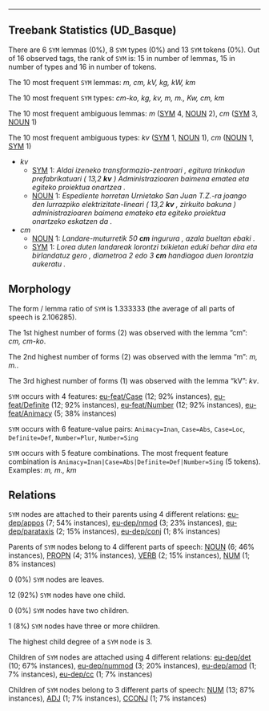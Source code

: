 

--------------------------------------------------------------------------------

## Treebank Statistics (UD_Basque)

There are 6 `SYM` lemmas (0%), 8 `SYM` types (0%) and 13 `SYM` tokens (0%).
Out of 16 observed tags, the rank of `SYM` is: 15 in number of lemmas, 15 in number of types and 16 in number of tokens.

The 10 most frequent `SYM` lemmas: <em>m, cm, kV, kg, kW, km</em>

The 10 most frequent `SYM` types:  <em>cm-ko, kg, kv, m, m., Kw, cm, km</em>

The 10 most frequent ambiguous lemmas: <em>m</em> ([SYM]() 4, [NOUN]() 2), <em>cm</em> ([SYM]() 3, [NOUN]() 1)

The 10 most frequent ambiguous types:  <em>kv</em> ([SYM]() 1, [NOUN]() 1), <em>cm</em> ([NOUN]() 1, [SYM]() 1)


* <em>kv</em>
  * [SYM]() 1: <em>Aldai izeneko transformazio-zentroari , egitura trinkodun prefabrikatuari ( 13,2 <b>kv</b> ) Administrazioaren baimena ematea eta egiteko proiektua onartzea .</em>
  * [NOUN]() 1: <em>Espediente horretan Urnietako San Juan T.Z.-ra joango den lurrazpiko elektrizitate-lineari ( 13,2 <b>kv</b> , zirkuito bakuna ) administrazioaren baimena emateko eta egiteko proiektua onartzeko eskatzen da .</em>
* <em>cm</em>
  * [NOUN]() 1: <em>Landare-muturretik 50 <b>cm</b> ingurura , azala bueltan ebaki .</em>
  * [SYM]() 1: <em>Lorea duten landareak lorontzi txikietan eduki behar dira eta birlandatuz gero , diametroa 2 edo 3 <b>cm</b> handiagoa duen lorontzia aukeratu .</em>

## Morphology

The form / lemma ratio of `SYM` is 1.333333 (the average of all parts of speech is 2.106285).

The 1st highest number of forms (2) was observed with the lemma “cm”: <em>cm, cm-ko</em>.

The 2nd highest number of forms (2) was observed with the lemma “m”: <em>m, m.</em>.

The 3rd highest number of forms (1) was observed with the lemma “kV”: <em>kv</em>.

`SYM` occurs with 4 features: [eu-feat/Case]() (12; 92% instances), [eu-feat/Definite]() (12; 92% instances), [eu-feat/Number]() (12; 92% instances), [eu-feat/Animacy]() (5; 38% instances)

`SYM` occurs with 6 feature-value pairs: `Animacy=Inan`, `Case=Abs`, `Case=Loc`, `Definite=Def`, `Number=Plur`, `Number=Sing`

`SYM` occurs with 5 feature combinations.
The most frequent feature combination is `Animacy=Inan|Case=Abs|Definite=Def|Number=Sing` (5 tokens).
Examples: <em>m, m., km</em>


## Relations

`SYM` nodes are attached to their parents using 4 different relations: [eu-dep/appos]() (7; 54% instances), [eu-dep/nmod]() (3; 23% instances), [eu-dep/parataxis]() (2; 15% instances), [eu-dep/conj]() (1; 8% instances)

Parents of `SYM` nodes belong to 4 different parts of speech: [NOUN]() (6; 46% instances), [PROPN]() (4; 31% instances), [VERB]() (2; 15% instances), [NUM]() (1; 8% instances)

0 (0%) `SYM` nodes are leaves.

12 (92%) `SYM` nodes have one child.

0 (0%) `SYM` nodes have two children.

1 (8%) `SYM` nodes have three or more children.

The highest child degree of a `SYM` node is 3.

Children of `SYM` nodes are attached using 4 different relations: [eu-dep/det]() (10; 67% instances), [eu-dep/nummod]() (3; 20% instances), [eu-dep/amod]() (1; 7% instances), [eu-dep/cc]() (1; 7% instances)

Children of `SYM` nodes belong to 3 different parts of speech: [NUM]() (13; 87% instances), [ADJ]() (1; 7% instances), [CCONJ]() (1; 7% instances)

